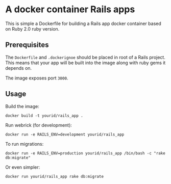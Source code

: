 # A docker container Rails apps

This is simple a Dockerfile for building a Rails app docker container based on Ruby 2.0 ruby version.

## Prerequisites

The `Dockerfile` and `.dockerignoe` should be placed in root of a Rails project. This means that your app will be built into the image along with ruby gems it depends on.

The image exposes port `3000`.

## Usage

Build the image:

    docker build -t yourid/rails_app .

Run webrick (for development):

    docker run -e RAILS_ENV=development yourid/rails_app
    
To run migrations:
    
    docker run -e RAILS_ENV=production yourid/rails_app /bin/bash -c "rake db:migrate"

Or even simpler:

    docker run yourid/rails_app rake db:migrate
    
